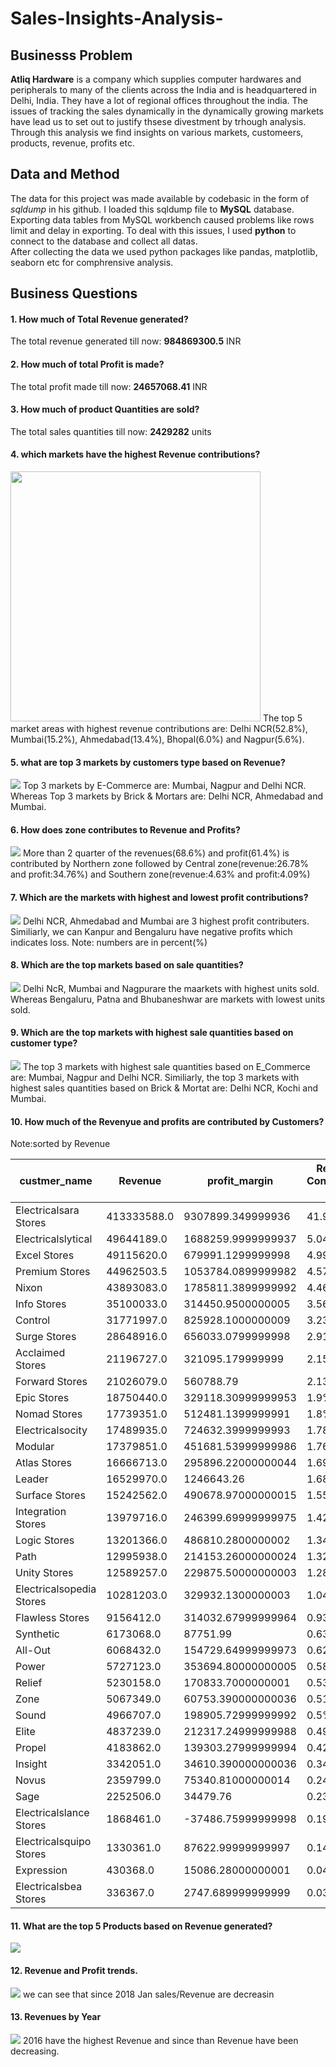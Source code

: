 # Sales-Insights-Analysis-

## Businesss Problem
**Atliq Hardware** is a company which supplies computer hardwares and peripherals to many of the clients across the India and is headquartered in Delhi, India. They have a lot of regional offices throughout the india. The issues of tracking the sales dynamically in the dynamically growing markets have lead us to set out to justify thsese divestment by trhough analysis. Through this analysis we find insights on various markets, customeers, products, revenue, profits etc.  

## Data and Method
The data for this project was made available by <a link="https://github.com/codebasics/DataAnalysisProjects/tree/master/1_SalesInsights">codebasic</a> in the form of *sqldump* in his github. I loaded this sqldump file to **MySQL** database. Exporting data tables from MySQL workbench caused problems like rows limit and delay in exporting. To deal with this issues, I used **python** to connect to the database and collect all datas.  
After collecting the data we used python packages like pandas, matplotlib, seaborn etc for comphrensive analysis.  

## Business Questions
#### 1. How much of Total Revenue generated?  
The total revenue generated till now: **984869300.5** INR  

#### 2. How much of total Profit is made?
The total profit made till now: **24657068.41** INR

#### 3. How much of product Quantities are sold?
The total sales quantities till now:  **2429282** units

#### 4. which markets have the highest Revenue contributions?
<img src="plots/revenuebymarkets.png" height='400'>  
The top 5 market areas with highest revenue contributions are: Delhi NCR(52.8%), Mumbai(15.2%), Ahmedabad(13.4%), Bhopal(6.0%) and Nagpur(5.6%).  
   
#### 5. what are top 3 markets by customers type based on Revenue?
<img src="plots/revenuebymarkets_&_cust_type.png">  
Top 3 markets by E-Commerce are: Mumbai, Nagpur and Delhi NCR. Whereas Top 3 markets by Brick & Mortars are: Delhi NCR, Ahmedabad and Mumbai.  

#### 6. How does zone contributes to Revenue and Profits?  
<img src="plots/Revenue_profit_contr_by_market(zone).png">  
More than 2 quarter of the revenues(68.6%) and profit(61.4%) is contributed by Northern zone followed by Central zone(revenue:26.78% and profit:34.76%) and Southern zone(revenue:4.63% and profit:4.09%)

#### 7. Which are the markets with highest and lowest profit contributions?  
<img src='plots/proft%_by_markets.png'>  
Delhi NCR, Ahmedabad and Mumbai are 3 highest profit contributers. Similiarly, we can Kanpur and Bengaluru have negative profits which indicates loss. Note: numbers are in percent(%)  

#### 8. Which are the top markets based on sale quantities?  
<img src="plots/sales_qty_by_markets.png">  
Delhi NcR, Mumbai and Nagpurare the maarkets with highest units sold. Whereas Bengaluru, Patna and Bhubaneshwar are markets with lowest units sold.

#### 9. Which are the top markets with highest sale quantities based on customer type?  
<img src="plots/sales_qty_by_markets_&_custtype.png">  
The top 3 markets with highest sale quantities based on E_Commerce are: Mumbai, Nagpur and Delhi NCR. Similiarly, the top 3 markets with highest sales quantities based on Brick & Mortat are: Delhi NCR, Kochi and Mumbai.

#### 10. How much of the Revenyue and profits are contributed by Customers?
Note:sorted by Revenue

|custmer_name            |Revenue    |profit_margin     |Revenue Contribution %|profit margin %|
|------------------------|-----------|------------------|----------------------|---------------|
|Electricalsara Stores   |413333588.0|9307899.349999936 |41.97%                |37.75%         |
|Electricalslytical      |49644189.0 |1688259.9999999937|5.04%                 |6.85%          |
|Excel Stores            |49115620.0 |679991.1299999998 |4.99%                 |2.76%          |
|Premium Stores          |44962503.5 |1053784.0899999982|4.57%                 |4.27%          |
|Nixon                   |43893083.0 |1785811.3899999992|4.46%                 |7.24%          |
|Info Stores             |35100033.0 |314450.9500000005 |3.56%                 |1.28%          |
|Control                 |31771997.0 |825928.1000000009 |3.23%                 |3.35%          |
|Surge Stores            |28648916.0 |656033.0799999998 |2.91%                 |2.66%          |
|Acclaimed Stores        |21196727.0 |321095.179999999  |2.15%                 |1.3%           |
|Forward Stores          |21026079.0 |560788.79         |2.13%                 |2.27%          |
|Epic Stores             |18750440.0 |329118.30999999953|1.9%                  |1.33%          |
|Nomad Stores            |17739351.0 |512481.1399999991 |1.8%                  |2.08%          |
|Electricalsocity        |17489935.0 |724632.3999999993 |1.78%                 |2.94%          |
|Modular                 |17379851.0 |451681.53999999986|1.76%                 |1.83%          |
|Atlas Stores            |16666713.0 |295896.22000000044|1.69%                 |1.2%           |
|Leader                  |16529970.0 |1246643.26        |1.68%                 |5.06%          |
|Surface Stores          |15242562.0 |490678.97000000015|1.55%                 |1.99%          |
|Integration Stores      |13979716.0 |246399.69999999975|1.42%                 |1.0%           |
|Logic Stores            |13201366.0 |486810.2800000002 |1.34%                 |1.97%          |
|Path                    |12995938.0 |214153.26000000024|1.32%                 |0.87%          |
|Unity Stores            |12589257.0 |229875.50000000003|1.28%                 |0.93%          |
|Electricalsopedia Stores|10281203.0 |329932.1300000003 |1.04%                 |1.34%          |
|Flawless Stores         |9156412.0  |314032.67999999964|0.93%                 |1.27%          |
|Synthetic               |6173068.0  |87751.99          |0.63%                 |0.36%          |
|All-Out                 |6068432.0  |154729.64999999973|0.62%                 |0.63%          |
|Power                   |5727123.0  |353694.80000000005|0.58%                 |1.43%          |
|Relief                  |5230158.0  |170833.7000000001 |0.53%                 |0.69%          |
|Zone                    |5067349.0  |60753.390000000036|0.51%                 |0.25%          |
|Sound                   |4966707.0  |198905.72999999992|0.5%                  |0.81%          |
|Elite                   |4837239.0  |212317.24999999988|0.49%                 |0.86%          |
|Propel                  |4183862.0  |139303.27999999994|0.42%                 |0.56%          |
|Insight                 |3342051.0  |34610.390000000036|0.34%                 |0.14%          |
|Novus                   |2359799.0  |75340.81000000014 |0.24%                 |0.31%          |
|Sage                    |2252506.0  |34479.76          |0.23%                 |0.14%          |
|Electricalslance Stores |1868461.0  |-37486.75999999998|0.19%                 |-0.15%         |
|Electricalsquipo Stores |1330361.0  |87622.99999999997 |0.14%                 |0.36%          |
|Expression              |430368.0   |15086.28000000001 |0.04%                 |0.06%          |
|Electricalsbea Stores   |336367.0   |2747.689999999999 |0.03%                 |0.01%          |


#### 11. What are the top 5 Products based on Revenue generated?  
<img src="plots/top5products.png">

#### 12. Revenue and Profit trends.  
<img src="plots/sales_trend.png">  
we can see that since 2018 Jan sales/Revenue are decreasin

#### 13. Revenues by Year
<img src="plots/revenue_by_year.png">  
2016 have the highest Revenue and since than Revenue have been decreasing.  









